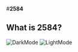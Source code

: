 #**2584**
## What is 2584?

 ![DarkMode](https://user-images.githubusercontent.com/89208624/256322736-cf51ed7b-655f-482f-959a-8b8792a13122.png)
 ![LightMode](https://user-images.githubusercontent.com/89208624/256322744-078a6de5-5b1f-43c2-a1c3-45b0f3dc28f0.png)

